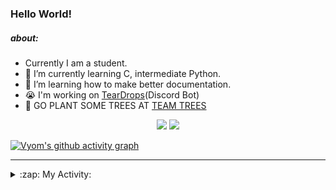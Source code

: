 ### Hello World!

##### about:
- Currently I am a student.
- 🌱 I’m currently learning C, intermediate Python.
- 🌱 I’m learning how to make better documentation.
- 😭 I'm working on [TearDrops](https://github.com/Vyvy-vi/TearDrops)(Discord Bot)
- 🌱 GO PLANT SOME TREES AT [TEAM TREES](https://teamtrees.org/)

<p align="center">
  <a href="https://twitter.com/Vyvy_viM"><img target="_blank" src="https://img.shields.io/badge/twitter%20@Vyvy_viM-0D95E8?style=for-the-badge&logo=twitter&logoColor=white"/></a> 
  <a href="https://vyvy-vi.github.io/portfolio"><img target="_blank" src="https://img.shields.io/badge/-I%27m_craving_for_open_source-green?style=for-the-badge&logo=github&logoColor=black"/></a> 
</p>

[![Vyom's github activity graph](https://activity-graph.herokuapp.com/graph?username=Vyvy-vi)](https://github.com/ashutosh00710/github-readme-activity-graph)

---
<details>
  <summary>:zap: My Activity:</summary>
  
<!--START_SECTION:waka-->
**I'm a Night 🦉** 

```text
🌞 Morning    43 commits     █░░░░░░░░░░░░░░░░░░░░░░░░   6.87% 
🌆 Daytime    134 commits    █████░░░░░░░░░░░░░░░░░░░░   21.41% 
🌃 Evening    239 commits    █████████░░░░░░░░░░░░░░░░   38.18% 
🌙 Night      210 commits    ████████░░░░░░░░░░░░░░░░░   33.55%

```
📅 **I'm Most Productive on Sunday** 

```text
Monday       70 commits     ██░░░░░░░░░░░░░░░░░░░░░░░   11.18% 
Tuesday      92 commits     ███░░░░░░░░░░░░░░░░░░░░░░   14.7% 
Wednesday    96 commits     ███░░░░░░░░░░░░░░░░░░░░░░   15.34% 
Thursday     85 commits     ███░░░░░░░░░░░░░░░░░░░░░░   13.58% 
Friday       44 commits     █░░░░░░░░░░░░░░░░░░░░░░░░   7.03% 
Saturday     86 commits     ███░░░░░░░░░░░░░░░░░░░░░░   13.74% 
Sunday       153 commits    ██████░░░░░░░░░░░░░░░░░░░   24.44%

```


📊 **This Week I Spent My Time On** 

```text
🔥 Editors: 
Vim                      5 hrs 17 mins       ████████████████████████░   97.17% 
VS Code                  9 mins              ░░░░░░░░░░░░░░░░░░░░░░░░░   2.83%

🐱‍💻 Projects: 
TEC-welcome-bot          4 hrs 23 mins       ████████████████████░░░░░   80.48% 
TEC-Discord-Automation   29 mins             ██░░░░░░░░░░░░░░░░░░░░░░░   9.12% 
Unknown Project          15 mins             █░░░░░░░░░░░░░░░░░░░░░░░░   4.69% 
vyvy-vi-appreciates      9 mins              ░░░░░░░░░░░░░░░░░░░░░░░░░   2.83% 
api                      8 mins              ░░░░░░░░░░░░░░░░░░░░░░░░░   2.61%

```


 Last Updated on 16/09/2021
<!--END_SECTION:waka-->
</details>
